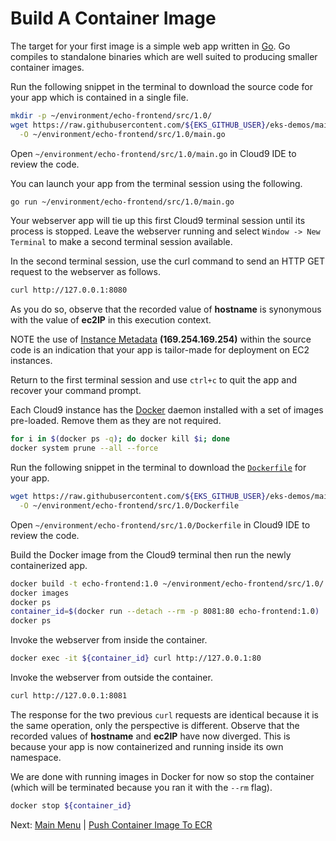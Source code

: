 # Build A Container Image

The target for your first image is a simple web app written in [Go](https://go.dev/).
Go compiles to standalone binaries which are well suited to producing smaller container images.

Run the following snippet in the terminal to download the source code for your app which is contained in a single file.
```bash
mkdir -p ~/environment/echo-frontend/src/1.0/
wget https://raw.githubusercontent.com/${EKS_GITHUB_USER}/eks-demos/main/echo-frontend/src/1.0/main.go \
  -O ~/environment/echo-frontend/src/1.0/main.go
```

Open `~/environment/echo-frontend/src/1.0/main.go` in Cloud9 IDE to review the code.

You can launch your app from the terminal session using the following.
```bash
go run ~/environment/echo-frontend/src/1.0/main.go
```

Your webserver app will tie up this first Cloud9 terminal session until its process is stopped.
Leave the webserver running and select `Window -> New Terminal` to make a second terminal session available.

In the second terminal session, use the curl command to send an HTTP GET request to the webserver as follows.
```bash
curl http://127.0.0.1:8080
```

As you do so, observe that the recorded value of **hostname** is synonymous with the value of **ec2IP** in this execution context.

NOTE the use of [Instance Metadata](https://docs.aws.amazon.com/AWSEC2/latest/UserGuide/ec2-instance-metadata.html) **(169.254.169.254)** within the source code is an indication that your app is tailor-made for deployment on EC2 instances.

Return to the first terminal session and use `ctrl+c` to quit the app and recover your command prompt.

Each Cloud9 instance has the [Docker](https://en.wikipedia.org/wiki/Docker_(software)) daemon installed with a set of images pre-loaded. Remove them as they are not required.
```bash
for i in $(docker ps -q); do docker kill $i; done
docker system prune --all --force
```

Run the following snippet in the terminal to download the [`Dockerfile`](https://docs.docker.com/engine/reference/builder/) for your app.
```bash
wget https://raw.githubusercontent.com/${EKS_GITHUB_USER}/eks-demos/main/echo-frontend/src/1.0/Dockerfile \
  -O ~/environment/echo-frontend/src/1.0/Dockerfile
```

Open `~/environment/echo-frontend/src/1.0/Dockerfile` in Cloud9 IDE to review the code.

Build the Docker image from the Cloud9 terminal then run the newly containerized app.
```bash
docker build -t echo-frontend:1.0 ~/environment/echo-frontend/src/1.0/ # build the container image
docker images                                                          # see what you produced
docker ps                                                              # nothing running ...
container_id=$(docker run --detach --rm -p 8081:80 echo-frontend:1.0)  # ask docker to instantiate a single container as a background process
docker ps                                                              # ... now one container running
```

Invoke the webserver from inside the container.
```bash
docker exec -it ${container_id} curl http://127.0.0.1:80
```

Invoke the webserver from outside the container.
```bash
curl http://127.0.0.1:8081
```

The response for the two previous `curl` requests are identical because it is the same operation, only the perspective is different.
Observe that the recorded values of **hostname** and **ec2IP** have now diverged.
This is because your app is now containerized and running inside its own namespace.

We are done with running images in Docker for now so stop the container (which will be terminated because you ran it with the `--rm` flag).
```bash
docker stop ${container_id}
```

Next: [Main Menu](/README.md) | [Push Container Image To ECR](../09-push-to-ecr/README.md)
